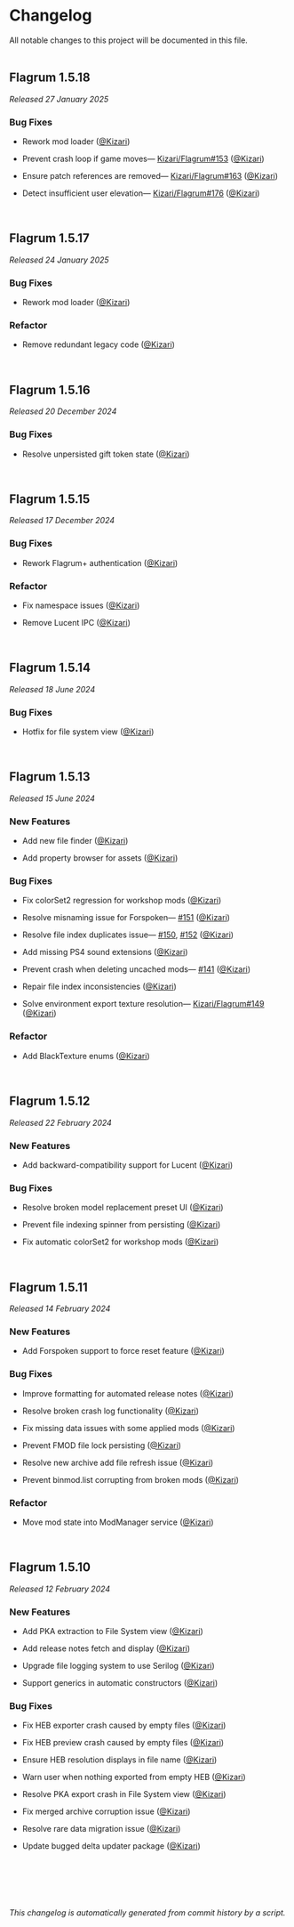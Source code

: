 # Changelog

All notable changes to this project will be documented in this file.  
&nbsp;

## Flagrum 1.5.18

_Released 27 January 2025_


### Bug Fixes

- Rework mod loader ([@Kizari](https://github.com/Kizari))

- Prevent crash loop if game moves—
[Kizari/Flagrum#153](https://github.com/Kizari/Flagrum/issues/Kizari/Flagrum#153) ([@Kizari](https://github.com/Kizari))

- Ensure patch references are removed—
[Kizari/Flagrum#163](https://github.com/Kizari/Flagrum/issues/Kizari/Flagrum#163) ([@Kizari](https://github.com/Kizari))

- Detect insufficient user elevation—
[Kizari/Flagrum#176](https://github.com/Kizari/Flagrum/issues/Kizari/Flagrum#176) ([@Kizari](https://github.com/Kizari))


&nbsp;
## Flagrum 1.5.17

_Released 24 January 2025_


### Bug Fixes

- Rework mod loader ([@Kizari](https://github.com/Kizari))


### Refactor

- Remove redundant legacy code ([@Kizari](https://github.com/Kizari))


&nbsp;
## Flagrum 1.5.16

_Released 20 December 2024_


### Bug Fixes

- Resolve unpersisted gift token state ([@Kizari](https://github.com/Kizari))


&nbsp;
## Flagrum 1.5.15

_Released 17 December 2024_


### Bug Fixes

- Rework Flagrum+ authentication ([@Kizari](https://github.com/Kizari))


### Refactor

- Fix namespace issues ([@Kizari](https://github.com/Kizari))

- Remove Lucent IPC ([@Kizari](https://github.com/Kizari))


&nbsp;
## Flagrum 1.5.14

_Released 18 June 2024_


### Bug Fixes

- Hotfix for file system view ([@Kizari](https://github.com/Kizari))


&nbsp;
## Flagrum 1.5.13

_Released 15 June 2024_


### New Features

- Add new file finder ([@Kizari](https://github.com/Kizari))

- Add property browser for assets ([@Kizari](https://github.com/Kizari))


### Bug Fixes

- Fix colorSet2 regression for workshop mods ([@Kizari](https://github.com/Kizari))

- Resolve misnaming issue for Forspoken—
[#151](https://github.com/Kizari/Flagrum/issues/151) ([@Kizari](https://github.com/Kizari))

- Resolve file index duplicates issue—
[#150](https://github.com/Kizari/Flagrum/issues/150), [#152](https://github.com/Kizari/Flagrum/issues/152) ([@Kizari](https://github.com/Kizari))

- Add missing PS4 sound extensions ([@Kizari](https://github.com/Kizari))

- Prevent crash when deleting uncached mods—
[#141](https://github.com/Kizari/Flagrum/issues/141) ([@Kizari](https://github.com/Kizari))

- Repair file index inconsistencies ([@Kizari](https://github.com/Kizari))

- Solve environment export texture resolution—
[Kizari/Flagrum#149](https://github.com/Kizari/Flagrum/issues/Kizari/Flagrum#149) ([@Kizari](https://github.com/Kizari))


### Refactor

- Add BlackTexture enums ([@Kizari](https://github.com/Kizari))


&nbsp;
## Flagrum 1.5.12

_Released 22 February 2024_


### New Features

- Add backward-compatibility support for Lucent ([@Kizari](https://github.com/Kizari))


### Bug Fixes

- Resolve broken model replacement preset UI ([@Kizari](https://github.com/Kizari))

- Prevent file indexing spinner from persisting ([@Kizari](https://github.com/Kizari))

- Fix automatic colorSet2 for workshop mods ([@Kizari](https://github.com/Kizari))


&nbsp;
## Flagrum 1.5.11

_Released 14 February 2024_


### New Features

- Add Forspoken support to force reset feature ([@Kizari](https://github.com/Kizari))


### Bug Fixes

- Improve formatting for automated release notes ([@Kizari](https://github.com/Kizari))

- Resolve broken crash log functionality ([@Kizari](https://github.com/Kizari))

- Fix missing data issues with some applied mods ([@Kizari](https://github.com/Kizari))

- Prevent FMOD file lock persisting ([@Kizari](https://github.com/Kizari))

- Resolve new archive add file refresh issue ([@Kizari](https://github.com/Kizari))

- Prevent binmod.list corrupting from broken mods ([@Kizari](https://github.com/Kizari))


### Refactor

- Move mod state into ModManager service ([@Kizari](https://github.com/Kizari))


&nbsp;
## Flagrum 1.5.10

_Released 12 February 2024_


### New Features

- Add PKA extraction to File System view ([@Kizari](https://github.com/Kizari))

- Add release notes fetch and display ([@Kizari](https://github.com/Kizari))

- Upgrade file logging system to use Serilog ([@Kizari](https://github.com/Kizari))

- Support generics in automatic constructors ([@Kizari](https://github.com/Kizari))


### Bug Fixes

- Fix HEB exporter crash caused by empty files ([@Kizari](https://github.com/Kizari))

- Fix HEB preview crash caused by empty files ([@Kizari](https://github.com/Kizari))

- Ensure HEB resolution displays in file name ([@Kizari](https://github.com/Kizari))

- Warn user when nothing exported from empty HEB ([@Kizari](https://github.com/Kizari))

- Resolve PKA export crash in File System view ([@Kizari](https://github.com/Kizari))

- Fix merged archive corruption issue ([@Kizari](https://github.com/Kizari))

- Resolve rare data migration issue ([@Kizari](https://github.com/Kizari))

- Update bugged delta updater package ([@Kizari](https://github.com/Kizari))


&nbsp;

&nbsp;
---
*This changelog is automatically generated from commit history by a script.*
